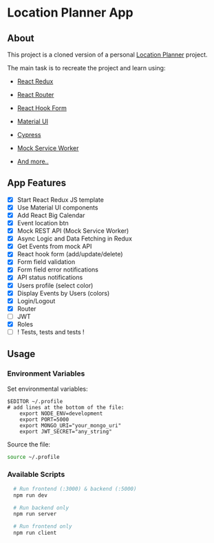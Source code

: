 # Location Planner App

## About

This project is a cloned version of a personal [Location Planner](https://github.com/uoshvis/location-planner) project.

The main task is to recreate the project and learn using:

-   [React Redux](https://react-redux.js.org/)

-   [React Router](https://reactrouter.com/)

-   [React Hook Form](https://react-hook-form.com/)

-   [Material UI](https://mui.com/)

-   [Cypress](https://www.cypress.io/)

-   [Mock Service Worker](https://mswjs.io/docs/getting-started/mocks)

-   [And more..](https://stackoverflow.com/)

## App Features

-   [x] Start React Redux JS template
-   [x] Use Material UI components
-   [x] Add React Big Calendar
-   [x] Event location btn
-   [x] Mock REST API (Mock Service Worker)
-   [x] Async Logic and Data Fetching in Redux
-   [x] Get Events from mock API
-   [x] React hook form (add/update/delete)
-   [x] Form field validation
-   [x] Form field error notifications
-   [x] API status notifications
-   [x] Users profile (select color)
-   [x] Display Events by Users (colors)
-   [x] Login/Logout
-   [x] Router
-   [ ] JWT
-   [x] Roles
-   [ ] ! Tests, tests and tests !

## Usage

### Environment Variables

Set environmental variables:

```
$EDITOR ~/.profile
# add lines at the bottom of the file:
    export NODE_ENV=development
    export PORT=5000
    export MONGO_URI="your_mongo_uri"
    export JWT_SECRET="any_string"
```

Source the file:

```bash
source ~/.profile
```

### Available Scripts

```bash
  # Run frontend (:3000) & backend (:5000)
  npm run dev

  # Run backend only
  npm run server

  # Run frontend only
  npm run client
```
